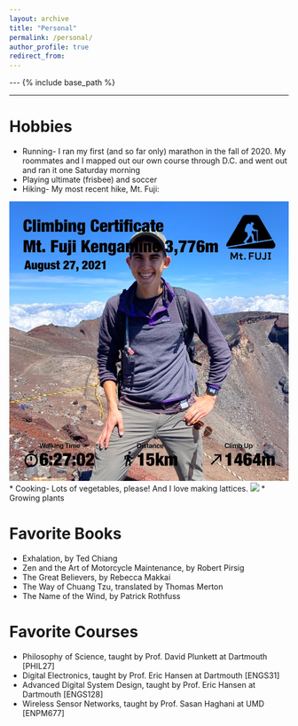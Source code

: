 ```yaml
---
layout: archive
title: "Personal"
permalink: /personal/
author_profile: true
redirect_from:
---
```


--- {% include base_path %}
***

Hobbies
======
* Running- I ran my first (and so far only) marathon in the fall of 2020. My roommates and I mapped out our own course through D.C. and went out and ran it one Saturday morning
* Playing ultimate (frisbee) and soccer
* Hiking- My most recent hike, Mt. Fuji:
<img src='/images/FujiHike.png'>
* Cooking- Lots of vegetables, please! And I love making lattices.
<img src='/images/Lattic.png'>
* Growing plants



Favorite Books
======
* Exhalation, by Ted Chiang
* Zen and the Art of Motorcycle Maintenance, by Robert Pirsig
* The Great Believers, by Rebecca Makkai
* The Way of Chuang Tzu, translated by Thomas Merton
* The Name of the Wind, by Patrick Rothfuss

Favorite Courses
======
* Philosophy of Science, taught by Prof. David Plunkett at Dartmouth [PHIL27]
* Digital Electronics, taught by Prof. Eric Hansen at Dartmouth [ENGS31]
* Advanced Digital System Design, taught by Prof. Eric Hansen at Dartmouth [ENGS128]
* Wireless Sensor Networks, taught by Prof. Sasan Haghani at UMD [ENPM677]